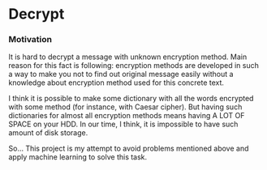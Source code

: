 # Decrypt

### Motivation

It is hard to decrypt a message with unknown encryption method. Main reason for this fact is following: encryption methods are developed in such a way to make you not to find out original message easily without a knowledge about encryption method used for this concrete text.

I think it is possible to make some dictionary with all the words encrypted with some method (for instance, with Caesar cipher). But having such dictionaries for almost all encryption methods means having A LOT OF SPACE on your HDD. In our time, I think, it is impossible to have such amount of disk storage.

So... This project is my attempt to avoid problems mentioned above and apply machine learning to solve this task.
